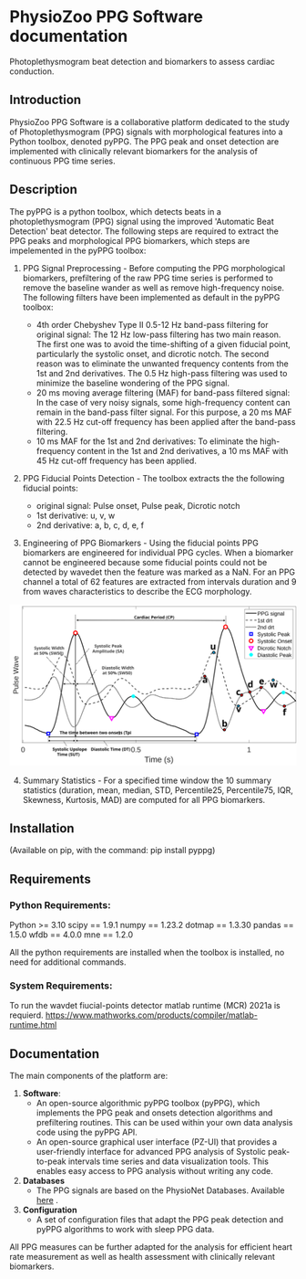 
# PhysioZoo PPG Software documentation

Photoplethysmogram beat detection and biomarkers to assess cardiac conduction.

## Introduction

PhysioZoo PPG Software is a collaborative platform dedicated to the study of Photoplethysmogram (PPG) signals with morphological features into a Python toolbox, denoted pyPPG. The PPG peak and onset detection are implemented with clinically relevant biomarkers for the analysis of continuous PPG time series. 

## Description
The pyPPG is a python toolbox, which detects beats in a photoplethysmogram (PPG) signal using the improved 'Automatic Beat Detection' beat detector. The following steps are required to extract the PPG peaks and morphological PPG biomarkers, which steps are impelemented in the pyPPG toolbox:

1. PPG Signal Preprocessing - Before computing the PPG morphological biomarkers, prefiltering of the raw PPG time series is performed to remove the baseline wander as well as remove high-frequency noise.  The following filters have been implemented as default in the pyPPG toolbox:
	- 4th order Chebyshev Type II 0.5-12 Hz band-pass filtering for original signal: The 12 Hz low-pass filtering has two main reason. The first one was to avoid the time-shifting of a given fiducial point, particularly the systolic onset, and dicrotic notch. The second reason was to eliminate the unwanted frequency contents from the 1st and 2nd derivatives. The 0.5 Hz high-pass filtering was used to minimize the baseline wondering of the PPG signal.
    - 20 ms moving average filtering (MAF) for band-pass filtered signal: In the case of very noisy signals, some high-frequency content can remain in the band-pass filter signal. For this purpose, a 20 ms MAF with 22.5 Hz cut-off frequency has been applied after the band-pass filtering.
    - 10 ms MAF for the 1st and 2nd derivatives: To eliminate the high-frequency content in the 1st and 2nd derivatives, a 10 ms MAF with 45 Hz cut-off frequency has been applied.


2. PPG Fiducial Points Detection - The toolbox extracts the the following fiducial points:
    - original signal: Pulse onset, Pulse peak, Dicrotic notch
    - 1st derivative: u, v, w
    - 2nd derivative: a, b, c, d, e, f

3. Engineering of PPG Biomarkers - Using the fiducial points PPG biomarkers are engineered for individual PPG cycles. When a biomarker cannot be engineered because some fiducial points could not be detected by wavedet then the feature was marked as a NaN. For an PPG channel a total of 62 features are extracted from intervals duration and 9 from waves characteristics to describe the ECG morphology.

![alt text](figs/fiducial_points.svg)

4. Summary Statistics - For a specified time window the 10 summary statistics (duration, mean, median, STD, Percentile25, Percentile75, IQR, Skewness, Kurtosis, MAD) are computed for all PPG biomarkers.


## Installation
(Available on pip, with the command: 
pip install pyppg)

## Requirements

### Python Requirements:

Python >= 3.10
scipy == 1.9.1
numpy == 1.23.2
dotmap == 1.3.30
pandas == 1.5.0
wfdb == 4.0.0
mne == 1.2.0

All the python requirements are installed when the toolbox is installed, no need for additional commands.

### System Requirements:

To run the wavdet fiucial-points detector matlab runtime (MCR) 2021a is requierd.
https://www.mathworks.com/products/compiler/matlab-runtime.html

## Documentation

The main components of the platform are:
1. **Software**:
    - An open-source algorithmic pyPPG toolbox (pyPPG), which implements the PPG peak and onsets detection algorithms and prefiltering routines. This can be used within your own data analysis code using the pyPPG API.
    - An open-source graphical user interface (PZ-UI) that provides a user-friendly interface for advanced PPG analysis of Systolic peak-to-peak intervals time series and data visualization tools. This enables easy access to PPG analysis without writing any code.
2. **Databases**
    - The PPG signals are based on the PhysioNet Databases. Available [here](https://physionet.org/about/database/) .
3. **Configuration**
    - A set of configuration files that adapt the PPG peak detection and pyPPG algorithms to work with sleep PPG data.

All PPG measures can be further adapted for the analysis for efficient heart rate measurement as well as health assessment with clinically relevant biomarkers.